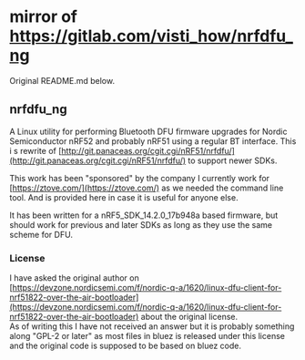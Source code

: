 # mirror of https://gitlab.com/visti_how/nrfdfu_ng

Original README.md below.

## nrfdfu_ng

A Linux utility for performing Bluetooth DFU firmware upgrades for Nordic Semiconductor nRF52 and probably nRF51 using a regular BT interface. This i s rewrite of [http://git.panaceas.org/cgit.cgi/nRF51/nrfdfu/](http://git.panaceas.org/cgit.cgi/nRF51/nrfdfu/) to support newer SDKs.

This work has been "sponsored" by the company I currently work for [https://ztove.com/](https://ztove.com/) as we needed the command line tool. And is provided here in case it is useful for anyone else.

It has been written for a nRF5_SDK_14.2.0_17b948a based firmware, but should work for previous and later SDKs as long as they use the same scheme for DFU.

### License
I have asked the original author on [https://devzone.nordicsemi.com/f/nordic-q-a/1620/linux-dfu-client-for-nrf51822-over-the-air-bootloader](https://devzone.nordicsemi.com/f/nordic-q-a/1620/linux-dfu-client-for-nrf51822-over-the-air-bootloader) about the original license.  
As of writing this I have not received an answer but it is probably something along "GPL-2 or later" as most files in bluez is released under this license and the original code is supposed to be based on bluez code.
